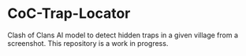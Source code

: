 # CoC-Trap-Locator
Clash of Clans AI model to detect hidden traps in a given village from a screenshot. This repository is a work in progress.
